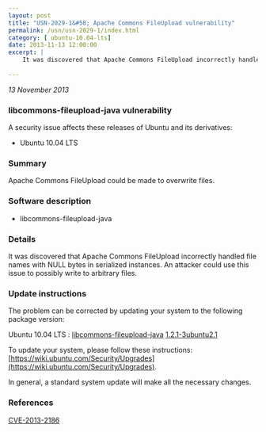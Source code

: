 ```yaml
---
layout: post
title: "USN-2029-1&#58; Apache Commons FileUpload vulnerability"
permalink: /usn/usn-2029-1/index.html
category: [ ubuntu-10.04-lts]
date: 2013-11-13 12:00:00
excerpt: |
    It was discovered that Apache Commons FileUpload incorrectly handled file names with NULL bytes in serialized instances. An attacker could use this issue to possibly write to arbitrary files. 
    
--- 
```

 
 

*13 November 2013*

### libcommons-fileupload-java vulnerability

A security issue affects these releases of Ubuntu and its derivatives:

* Ubuntu 10.04 LTS

### Summary

Apache Commons FileUpload could be made to overwrite files. 

### Software description

* libcommons-fileupload-java 

### Details

It was discovered that Apache Commons FileUpload incorrectly handled file names with NULL bytes in serialized instances. An attacker could use this issue to possibly write to arbitrary files. 

### Update instructions

The problem can be corrected by updating your system to the following package version:

Ubuntu 10.04 LTS
 : [libcommons-fileupload-java](https://launchpad.net/ubuntu/+source/libcommons-fileupload-java) <span> [1.2.1-3ubuntu2.1](https://launchpad.net/ubuntu/+source/libcommons-fileupload-java/1.2.1-3ubuntu2.1) </span> 

To update your system, please follow these instructions: [https://wiki.ubuntu.com/Security/Upgrades](https://wiki.ubuntu.com/Security/Upgrades).

In general, a standard system update will make all the necessary changes. 

### References

 
 [CVE-2013-2186](http://people.ubuntu.com/~ubuntu-security/cve/CVE-2013-2186)
 

